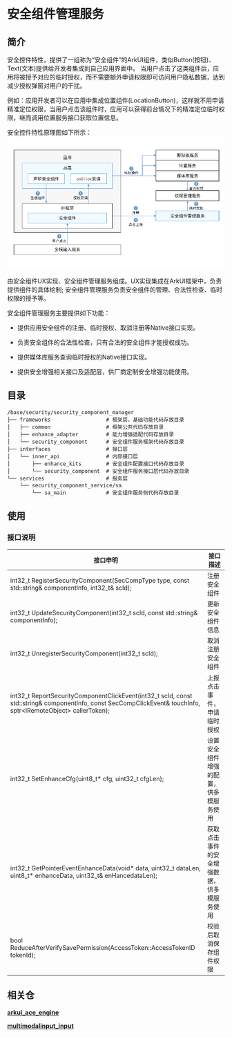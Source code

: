 # 安全组件管理服务

## 简介

安全控件特性，提供了一组称为“安全组件”的ArkUI组件，类似Button(按钮)、Text(文本)提供给开发者集成到自己应用界面中。
当用户点击了这类组件后，应用将被授予对应的临时授权，而不需要额外申请权限即可访问用户隐私数据，达到减少授权弹窗对用户的干扰。

例如：应用开发者可以在应用中集成位置组件(LocationButton)，这样就不用申请精准定位权限，当用户点击该组件时，应用可以获得前台情况下的精准定位临时权限，继而调用位置服务接口获取位置信息。

安全控件特性原理图如下所示：
![zh-cn_image_0000001566651300](figures/zh-cn_image_0000001566651300.png)

由安全组件UX实现、安全组件管理服务组成。UX实现集成在ArkUI框架中，负责提供组件的具体绘制; 安全组件管理服务负责安全组件的管理、合法性检查、临时权限的授予等。

安全组件管理服务主要提供如下功能：

- 提供应用安全组件的注册、临时授权、取消注册等Native接口实现。

- 负责安全组件的合法性检查，只有合法的安全组件才能授权成功。

- 提供媒体库服务查询临时授权的Native接口实现。

- 提供安全增强相关接口及适配层，供厂商定制安全增强功能使用。


## 目录

```
/base/security/security_component_manager
├── frameworks                  # 框架层，基础功能代码存放目录
│   ├── common                  # 框架公共代码存放目录
│   ├── enhance_adapter         # 能力增强适配代码存放目录
│   └── security_component      # 安全组件服务框架代码存放目录
├── interfaces                  # 接口层
│   └── inner_api               # 内部接口层
│       ├── enhance_kits        # 安全组件配置接口代码存放目录
│       └── security_component  # 安全组件服务接口层代码存放目录
└── services                    # 服务层
    └── security_component_service/sa
        └── sa_main             # 安全组件服务侧代码存放目录

```

## 使用
### 接口说明

| **接口申明** | **接口描述** |
| --- | --- |
| int32_t RegisterSecurityComponent(SecCompType type, const std::string& componentInfo, int32_t& scId); | 注册安全组件 |
| int32_t UpdateSecurityComponent(int32_t scId, const std::string& componentInfo); | 更新安全组件信息 |
| int32_t UnregisterSecurityComponent(int32_t scId); | 取消注册安全组件 |
| int32_t ReportSecurityComponentClickEvent(int32_t scId, const std::string& componentInfo, const SecCompClickEvent& touchInfo, sptr&lt;IRemoteObject&gt; callerToken); | 上报点击事件，申请临时授权 |
| int32_t SetEnhanceCfg(uint8_t* cfg, uint32_t cfgLen); | 设置安全组件增强的配置，供多模服务使用 |
| int32_t GetPointerEventEnhanceData(void* data, uint32_t dataLen, uint8_t* enhanceData, uint32_t& enHancedataLen); | 获取点击事件的安全增强数据，供多模服务使用 |
| bool ReduceAfterVerifySavePermission(AccessToken::AccessTokenID tokenId); | 校验后取消保存组件权限 |

## 相关仓

**[arkui\_ace\_engine](https://gitee.com/openharmony/arkui_ace_engine/blob/master/README_zh.md)**

**[multimodalinput\_input](https://gitee.com/openharmony/multimodalinput_input/blob/master/README_zh.md)**
